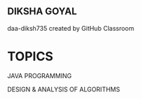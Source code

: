 ## DIKSHA GOYAL 
daa-diksh735 created by GitHub Classroom
# TOPICS
JAVA PROGRAMMING

DESIGN & ANALYSIS OF ALGORITHMS
